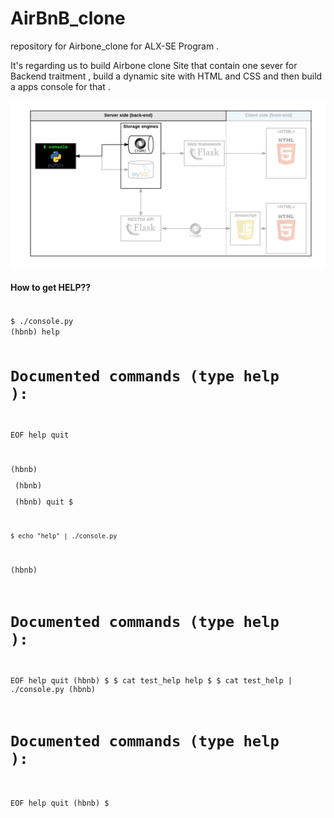 # AirBnB_clone
repository for Airbone_clone  for ALX-SE Program .  

It's regarding us to build Airbone clone Site that contain one sever for Backend traitment , build a dynamic site with HTML and CSS and then build a apps console for that .


<img src = "manager.png">

#### How to get HELP??

<code>
$ ./console.py
(hbnb) help

Documented commands (type help <topic>):
========================================
EOF   help    quit

(hbnb)<p>
(hbnb)<p>
(hbnb) quit
$

    
    
    $ echo "help" | ./console.py
(hbnb)

Documented commands (type help <topic>):
========================================
EOF  help  quit
(hbnb) 
$
$ cat test_help
help
$
$ cat test_help | ./console.py
(hbnb)

Documented commands (type help <topic>):
========================================
EOF  help  quit
(hbnb) 
$
</code>
